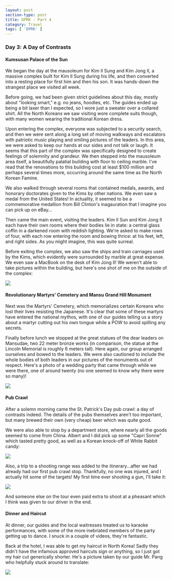 ```yaml
---
layout: post
section-type: post
title: DPRK - Part 4
category: Travel
tags: [ 'DPRK' ]
---
```


### Day 3: A Day of Contrasts

#### Kumsusan Palace of the Sun

We began the day at the mausoleum for Kim Il Sung and Kim Jong Il, a massive
complex built for Kim Il Sung during his life, and then converted into a resting
place for first him and then his son. It was hands-down the strangest place
we visited all week.

Before going, we had been given strict guidelines about this day, mostly about
"looking smart," e.g. no jeans, hoodies, etc. The guides ended up being a bit laxer
than I expected, so I wore just a sweater over a collared shirt. All the North
Koreans we saw visiting wore complete suits though, with many women wearing the
traditional Korean dress. 

Upon entering the complex, everyone was subjected to a security search, and then
we were sent along a long set of moving walkways and escalators with patriotic
music playing and smiling pictures of the leaders. In this area, we were asked
to keep our hands at our sides and not talk or laugh. It seems that this part
of the complex was specifically designed to create feelings of solemnity and
grandeur.
We then stepped into the mausoleum area itself, a beautifully palatial building
with floor to ceiling marble. I've read that the renovations to this building
cost at least $100 million and perhaps several times more, occurring around the
same time as the North Korean Famine.

We also walked through several rooms that contained medals, awards, and honorary
doctorates given to the Kims by other nations. We even saw a medal from the
United States! In actuality, it seemed to be a commemorative medallion from
Bill Clinton's inagauration that I imagine you can pick up on eBay...

Then came the main event, visiting the leaders. Kim Il Sun and Kim Jong Il
each have their own rooms where their bodies lie in state: a central
glass coffin in a darkened room with reddish lighting. We're asked to make rows
of four, with each row entering the room and bowing thrice: at his feet, left, and
right sides. As you might imagine, this was quite surreal.

Before exiting the complex, we also saw the ships and train carriages used
by the Kims, which evidently were surrounded by marble at great expense.
We even saw a MacBook on the desk of Kim Jong Il! We weren't able to take
pictures within the building, but here's one shot of me on the outside of the
complex:

![](https://dl.dropboxusercontent.com/s/sdcefteq5kakrub/P3160150.JPG?dl=0)

#### Revolutionary Martyrs' Cemetery and Mansu Grand Hill Monument

Next was the Martyrs' Cemetery, which memorializes certain Koreans who lost
their lives resisting the Japanese. It's clear that some of these martyrs
have entered the national mythos, with one of our guides telling us a story
about a martyr cutting out his own tongue while a POW to avoid spilling
any secrets.

Finally before lunch we stopped at the great statues of the dear leaders
on Mansudae, two 22 meter bronze works (in comparison, the statue at the
Lincoln Memorial is roughly 6 meters tall). Here again, our group arranged
ourselves and bowed to the leaders. We were also cautioned to include
the whole bodies of both leaders in our pictures of the monuments out
of respect. Here's a photo of a wedding party that came through while
we were there, one of around twenty (no one seemed to know why there
were so many)!

![](https://dl.dropboxusercontent.com/s/lcomdn81dfk5nbm/IMG_20160316_234823.jpg?dl=0)

#### Pub Crawl

After a solemn morning came the St. Patrick's Day pub crawl: a day of contrasts
indeed. The details of the pubs themselves aren't too important, but many
brewed their own (very cheap) beer which was quite good.

We were also able to stop by a department store, where nearly all the goods
seemed to come from China. Albert and I did pick up some "Capri Sonne" which
tasted pretty good, as well as a Korean knock-off of White Rabbit candy:

![](https://dl.dropboxusercontent.com/s/suq30dxbrrjmiwn/IMG_20160317_025952.jpg?dl=0)

Also, a trip to a shooting range was added to the itinerary...after we had
already had our first pub crawl stop. Thankfully, no one was injured, and
I actually hit some of the targets! My first time ever shooting a gun, I'll
take it:

![](https://dl.dropboxusercontent.com/s/77njg847jgckvoi/P3170204.JPG?dl=0)

And someone else on the tour even paid extra to shoot at a pheasant which
I think was given to our driver in the end. 

#### Dinner and Haircut

At dinner, our guides and the local waitresses treated us to karaoke
performances, with some of the more inebriated members of the party
getting up to dance. I snuck in a couple of videos, they're fantastic.

Back at the hotel, I was able to get my haircut in North Korea! Sadly
they didn't have the infamous approved haircuts sign or anything, so I
just got my hair cut generically shorter. He's a picture taken by our guide
Mr. Pang who helpfully stuck around to translate:

![](https://dl.dropboxusercontent.com/s/d9qqem17jhouac7/P3170232.JPG?dl=0)